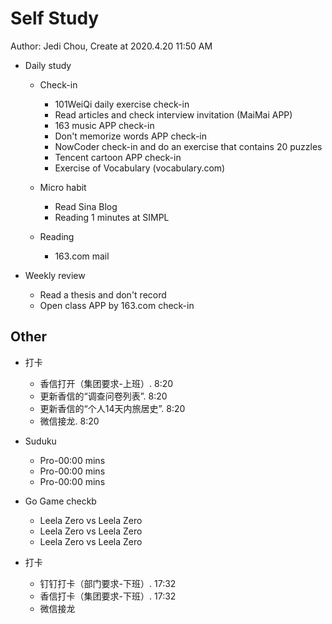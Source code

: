 # Self Study

Author: Jedi Chou, Create at 2020.4.20 11:50 AM

* Daily study
  * Check-in
    * 101WeiQi daily exercise check-in
    * Read articles and check interview invitation (MaiMai APP)
    * 163 music APP check-in
    * Don't memorize words APP check-in
    * NowCoder check-in and do an exercise that contains 20 puzzles
    * Tencent cartoon APP check-in
    * Exercise of Vocabulary (vocabulary.com)

  * Micro habit
    * Read Sina Blog
    * Reading 1 minutes at SIMPL

  * Reading
    * 163.com mail

* Weekly review
  * Read a thesis and don't record
  * Open class APP by 163.com check-in

## Other

* 打卡
  * 香信打开（集团要求-上班）. 8:20
  * 更新香信的“调查问卷列表”. 8:20
  * 更新香信的“个人14天内旅居史”. 8:20
  * 微信接龙. 8:20

* Suduku
  * Pro-00:00 mins
  * Pro-00:00 mins
  * Pro-00:00 mins

* Go Game checkb
  * Leela Zero vs Leela Zero
  * Leela Zero vs Leela Zero
  * Leela Zero vs Leela Zero

* 打卡
  * 钉钉打卡（部门要求-下班）. 17:32
  * 香信打卡（集团要求-下班）. 17:32
  * 微信接龙
